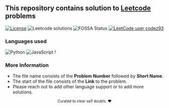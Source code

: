 ## This repository contains solution to [Leetcode](https://leetcode.com) problems

[![License](https://img.shields.io/badge/license-MIT-blue)](https://github.com/akash-codes93/leetocde/blob/master/LICENSE)
![Leetcode solutions](https://badgen.net/badge/Leetcode/solutions/orange?icon=leetcode)
![FOSSA Status](https://app.fossa.com/api/projects/git%2Bgithub.com%2Fakash-codes93%2Fleetcode.svg?type=shield)
[![LeetCode user codez93](https://img.shields.io/badge/dynamic/json?style=plastic&labelColor=black&color=%23ffa116&label=Solved&query=solvedOverTotal&url=https%3A%2F%2Fbadge.xyli.tech/%2Fapi%2Fusers%2Fcodez93&logo=leetcode&logoColor=yellow)](https://leetcode.com/codez93/)


### Languages used
![Python](https://img.shields.io/badge/python-3670A0?style=for-the-badge&logo=python&logoColor=ffdd54)
![JavaScript](https://img.shields.io/badge/javascript-%23323330.svg?style=for-the-badge&logo=javascript&logoColor=%23F7DF1E)
!

### More Information
- The file name consists of the **Problem Number** followed by **Short Name**.
- The start of the file consists of the **Link** to the problem.
- Please reach out to add other language support or to add more solutions.


<div align="center">
<sub>Curated to clear self doubts. ❤️</sub>
</div>